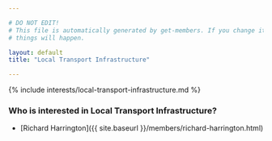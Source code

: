 ```yaml
---

# DO NOT EDIT!
# This file is automatically generated by get-members. If you change it, bad
# things will happen.

layout: default
title: "Local Transport Infrastructure"

---
```


{% include interests/local-transport-infrastructure.md %}

### Who is interested in Local Transport Infrastructure?


* [Richard Harrington]({{ site.baseurl }}/members/richard-harrington.html)
